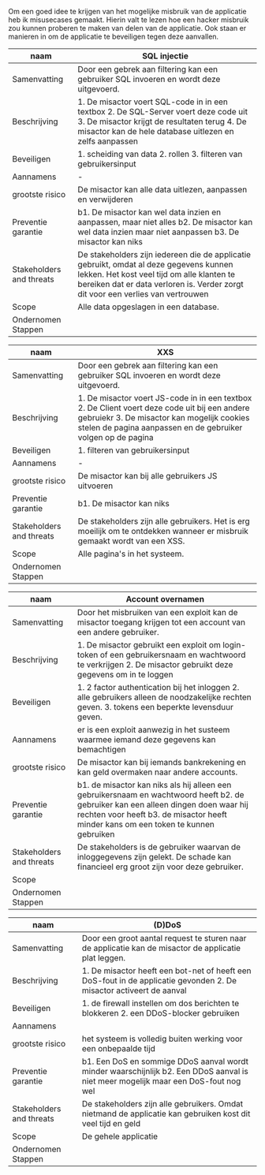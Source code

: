Om een goed idee te krijgen van het mogelijke misbruik van de applicatie heb ik misusecases gemaakt. Hierin valt te lezen hoe een hacker misbruik zou kunnen proberen te maken van delen van de applicatie. Ook staan er manieren in om de applicatie te beveiligen tegen deze aanvallen.

| naam                     | SQL injectie |
| ------------------------ | ------------ |
| Samenvatting             | Door een gebrek aan filtering kan een gebruiker SQL invoeren en wordt deze uitgevoerd. |
| Beschrijving             | 1. De misactor voert SQL-code in in een textbox 2. De SQL-Server voert deze code uit 3. De misactor krijgt de resultaten terug 4. De misactor kan de hele database uitlezen en zelfs aanpassen|
| Beveiligen               | 1. scheiding van data 2. rollen 3. filteren van gebruikersinput |
| Aannamens                | - |
| grootste risico          | De misactor kan alle data uitlezen, aanpassen en verwijderen |
| Preventie garantie       | b1. De misactor kan wel data inzien en aanpassen, maar niet alles b2. De misactor kan wel data inzien maar niet aanpassen b3. De misactor kan niks |
| Stakeholders and threats | De stakeholders zijn iedereen die de applicatie gebruikt, omdat al deze gegevens kunnen lekken. Het kost veel tijd om alle klanten te bereiken dat er data verloren is. Verder zorgt dit voor een verlies van vertrouwen |
| Scope                    | Alle data opgeslagen in een database.  |
| Ondernomen Stappen       | |

| naam                     | XXS |
| ------------------------ | ------------ |
| Samenvatting             | Door een gebrek aan filtering kan een gebruiker SQL invoeren en wordt deze uitgevoerd. |
| Beschrijving             | 1. De misactor voert JS-code in in een textbox 2. De Client voert deze code uit bij een andere gebruiekr 3. De misactor kan mogelijk cookies stelen de pagina aanpassen en de gebruiker volgen op de pagina |
| Beveiligen               | 1. filteren van gebruikersinput |
| Aannamens                | - |
| grootste risico          | De misactor kan bij alle gebruikers JS uitvoeren |
| Preventie garantie       | b1. De misactor kan niks |
| Stakeholders and threats | De stakeholders zijn alle gebruikers. Het is erg moeilijk om te ontdekken wanneer er misbruik gemaakt wordt van een XSS. |
| Scope                    | Alle pagina's in het systeem.  |
| Ondernomen Stappen       | |

| naam                     | Account overnamen |
| ------------------------ | ------------ |
| Samenvatting             | Door het misbruiken van een exploit kan de misactor toegang krijgen tot een account van een andere gebruiker. |
| Beschrijving             | 1. De misactor gebruikt een exploit om login-token of een gebruikersnaam en wachtwoord te verkrijgen 2. De misactor gebruikt deze gegevens om in te loggen |
| Beveiligen               | 1. 2 factor authentication bij het inloggen 2. alle gebruikers alleen de noodzakelijke rechten geven. 3. tokens een beperkte levensduur geven. |
| Aannamens                | er is een exploit aanwezig in het susteem waarmee iemand deze gegevens kan bemachtigen |
| grootste risico          | De misactor kan bij iemands bankrekening en kan geld overmaken naar andere accounts. |
| Preventie garantie       | b1. de misactor kan niks als hij alleen een gebruikersnaam en wachtwoord heeft b2. de gebruiker kan een alleen dingen doen waar hij rechten voor heeft b3. de misactor heeft minder kans om een token te kunnen gebruiken |
| Stakeholders and threats | De stakeholders is de gebruiker waarvan de inloggegevens zijn gelekt. De schade kan financieel erg groot zijn voor deze gebruiker. |
| Scope                    |   |
| Ondernomen Stappen       | |

| naam                     | (D)DoS |
| ------------------------ | ------------ |
| Samenvatting             | Door een groot aantal request te sturen naar de applicatie kan de misactor de applicatie plat leggen. |
| Beschrijving             | 1. De misactor heeft een bot-net of heeft een DoS-fout in de applicatie gevonden 2. De misactor activeert de aanval |
| Beveiligen               | 1. de firewall instellen om dos berichten te blokkeren 2. een DDoS-blocker gebruiken |
| Aannamens                |  |
| grootste risico          | het systeem is volledig buiten werking voor een onbepaalde tijd |
| Preventie garantie       | b1. Een DoS en sommige DDoS aanval wordt minder waarschijnlijk b2. Een DDoS aanval is niet meer mogelijk maar een DoS-fout nog wel |
| Stakeholders and threats | De stakeholders zijn alle gebruikers. Omdat nietmand de applicatie kan gebruiken kost dit veel tijd en geld |
| Scope                    | De gehele applicatie |
| Ondernomen Stappen       | |
